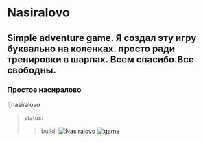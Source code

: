 # Nasiralovo

## Simple adventure game. Я создал эту игру буквально на коленках. просто ради тренировки в шарпах. Всем спасибо.Все свободны.

### Простое насиралово
![nasiralovo[](https://aboutan.ru/wp-content/uploads/2020/05/1-45-480x480.jpg)

> status:
>> build:
[![Nasiralovo](https://github.com/SillySharper/nasiralovo-game/actions/workflows/Nasiralovo.yml/badge.svg)](https://github.com/SillySharper/nasiralovo-game/actions/workflows/Nasiralovo.yml)
[![game](https://github.com/SillySharper/nasiralovo-game/actions/workflows/game.yml/badge.svg)](https://github.com/SillySharper/nasiralovo-game/actions/workflows/game.yml)
    
